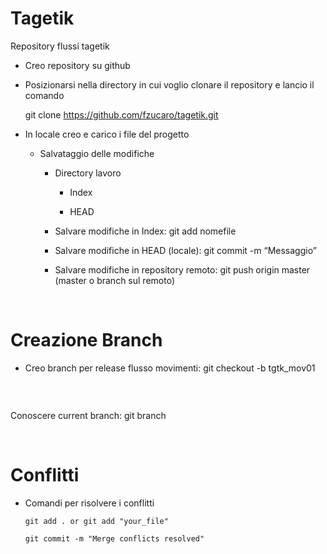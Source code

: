 Tagetik
=======

Repository flussi tagetik

-   Creo repository su github

-   Posizionarsi nella directory in cui voglio clonare il repository e lancio il
    comando

    git clone https://github.com/fzucaro/tagetik.git

-   In locale creo e carico i file del progetto

    -   Salvataggio delle modifiche

        -   Directory lavoro

            -   Index

            -   HEAD

        -   Salvare modifiche in Index: git add nomefile

        -   Salvare modifiche in HEAD (locale): git commit -m “Messaggio”

        -   Salvare modifiche in repository remoto: git push origin master
            (master o branch sul remoto)

         

Creazione Branch
================

-   Creo branch per release flusso movimenti: git checkout -b tgtk_mov01

###  

Conoscere current branch: git branch

 

Conflitti
=========

-   Comandi per risolvere i conflitti

    ~~~~~~~~~~~~~~~~~~~~~~~~~~~~~~~~~~~~~~~~~~~~~~~~~~~~~~~~~~~~~~~~~~~~~~~~~~~~
    git add . or git add "your_file"
    ~~~~~~~~~~~~~~~~~~~~~~~~~~~~~~~~~~~~~~~~~~~~~~~~~~~~~~~~~~~~~~~~~~~~~~~~~~~~

    ~~~~~~~~~~~~~~~~~~~~~~~~~~~~~~~~~~~~~~~~~~~~~~~~~~~~~~~~~~~~~~~~~~~~~~~~~~~~
    git commit -m "Merge conflicts resolved"
    ~~~~~~~~~~~~~~~~~~~~~~~~~~~~~~~~~~~~~~~~~~~~~~~~~~~~~~~~~~~~~~~~~~~~~~~~~~~~

